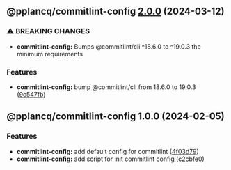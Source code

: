 ## @pplancq/commitlint-config [2.0.0](https://github.com/pplancq/dev-tools/compare/@pplancq/commitlint-config@1.0.0...@pplancq/commitlint-config@2.0.0) (2024-03-12)


### ⚠ BREAKING CHANGES

* **commitlint-config:** Bumps @commitlint/cli ^18.6.0 to ^19.0.3 the minimum requirements

### Features

* **commitlint-config:** bump @commitlint/cli from 18.6.0 to 19.0.3 ([9c547fb](https://github.com/pplancq/dev-tools/commit/9c547fb1ed71cf8838b36d25678942368f670981))

## @pplancq/commitlint-config 1.0.0 (2024-02-05)


### Features

* **commitlint-config:** add default config for commitlint ([4f03d79](https://github.com/pplancq/dev-tools/commit/4f03d798c564669842c1d250b435c87e32ffd6d7))
* **commitlint-config:** add script for init commitlint config ([c2cbfe0](https://github.com/pplancq/dev-tools/commit/c2cbfe0cbc7bf6f1c3487cd3b2903bc4a1814de3))
